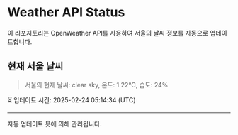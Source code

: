 
# Weather API Status

이 리포지토리는 OpenWeather API를 사용하여 서울의 날씨 정보를 자동으로 업데이트합니다.

## 현재 서울 날씨
> 서울의 현재 날씨: clear sky, 온도: 1.22°C, 습도: 24%

⏳ 업데이트 시간: 2025-02-24 05:14:34 (UTC)

---
자동 업데이트 봇에 의해 관리됩니다.
